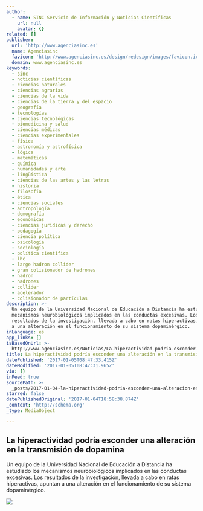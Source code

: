 ```yaml
---
author:
  - name: SINC Servicio de Información y Noticias Científicas
    url: null
    avatar: {}
related: []
publisher:
  url: 'http://www.agenciasinc.es'
  name: Agenciasinc
  favicon: 'http://www.agenciasinc.es/design/redesign/images/favicon.ico'
  domain: www.agenciasinc.es
keywords:
  - sinc
  - noticias científicas
  - ciencias naturales
  - ciencias agrarias
  - ciencias de la vida
  - ciencias de la tierra y del espacio
  - geografía
  - tecnologías
  - ciencias tecnológicas
  - biomedicina y salud
  - ciencias médicas
  - ciencias experimentales
  - física
  - astronomía y astrofísica
  - lógica
  - matemáticas
  - química
  - humanidades y arte
  - lingüística
  - ciencias de las artes y las letras
  - historia
  - filosofía
  - ética
  - ciencias sociales
  - antropología
  - demografía
  - económicas
  - ciencias jurídicas y derecho
  - pedagogía
  - ciencia política
  - psicología
  - sociología
  - política científica
  - lhc
  - large hadron collider
  - gran colisionador de hadrones
  - hadron
  - hadrones
  - collider
  - acelerador
  - colisionador de partículas
description: >-
  Un equipo de la Universidad Nacional de Educación a Distancia ha estudiado los
  mecanismos neurobiológicos implicados en las conductas excesivas. Los
  resultados de la investigación, llevada a cabo en ratas hiperactivas, apuntan
  a una alteración en el funcionamiento de su sistema dopaminérgico.
inLanguage: es
app_links: []
isBasedOnUrl: >-
  http://www.agenciasinc.es/Noticias/La-hiperactividad-podria-esconder-una-alteracion-en-la-transmision-de-dopamina
title: La hiperactividad podría esconder una alteración en la transmisión de dopamina
datePublished: '2017-01-05T08:47:33.415Z'
dateModified: '2017-01-05T08:47:31.965Z'
via: {}
inFeed: true
sourcePath: >-
  _posts/2017-01-04-la-hiperactividad-podria-esconder-una-alteracion-en-la-trans.md
starred: false
datePublishedOriginal: '2017-01-04T18:58:38.874Z'
_context: 'http://schema.org'
_type: MediaObject

---
```

<article style=""><h1>La hiperactividad podría esconder una alteración en la transmisión de dopamina</h1><p>Un equipo de la Universidad Nacional de Educación a Distancia ha estudiado los mecanismos neurobiológicos implicados en las conductas excesivas. Los resultados de la investigación, llevada a cabo en ratas hiperactivas, apuntan a una alteración en el funcionamiento de su sistema dopaminérgico.</p><img src="http://www.agenciasinc.es/var/ezwebin_site/storage/images/noticias/la-hiperactividad-podria-esconder-una-alteracion-en-la-transmision-de-dopamina/5890324-1-esl-MX/La-hiperactividad-podria-esconder-una-alteracion-en-la-transmision-de-dopamina.jpg" /></article>